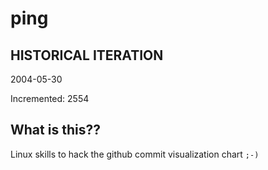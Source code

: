 # ping

## HISTORICAL ITERATION
2004-05-30

Incremented: 2554

## What is this?? 
Linux skills to hack the github commit visualization chart `;-)`
